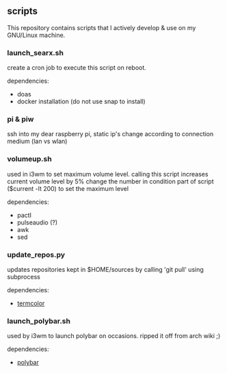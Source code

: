 ## scripts

This repository contains scripts that I actively develop & use on my GNU/Linux machine.

### launch_searx.sh

create a cron job to execute this script on reboot.

dependencies:
 - doas
 - docker installation (do not use snap to install)

### pi & piw

ssh into my dear raspberry pi, static ip's change according to connection medium (lan vs wlan)

### volumeup.sh

used in i3wm to set maximum volume level. calling this script increases current volume level by 5%
change the number in condition part of script ($current -lt 200) to set the maximum level

dependencies:
 - pactl
 - pulseaudio (?)
 - awk
 - sed

### update_repos.py

updates repositories kept in $HOME/sources by calling 'git pull' using subprocess

dependencies:
 - [termcolor](https://pypi.org/project/termcolor)

### launch_polybar.sh

used by i3wm to launch polybar on occasions. ripped it off from arch wiki ;)

dependencies:
 - [polybar](https://github.com/polybar/polybar)
